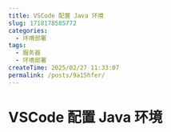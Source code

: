 ```yaml
---
title: VSCode 配置 Java 环境
slug: 1718178585772
categories:
  - 环境部署
tags:
  - 服务器
  - 环境部署
createTime: 2025/02/27 11:33:07
permalink: /posts/9a15hfer/
---
```

# VSCode 配置 Java 环境



